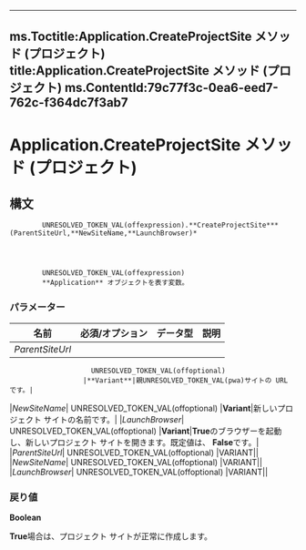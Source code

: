 

---
ms.Toctitle:Application.CreateProjectSite メソッド (プロジェクト)
title:Application.CreateProjectSite メソッド (プロジェクト)
ms.ContentId:79c77f3c-0ea6-eed7-762c-f364dc7f3ab7
---
# Application.CreateProjectSite メソッド (プロジェクト)





## 構文

            UNRESOLVED_TOKEN_VAL(offexpression).**CreateProjectSite***(ParentSiteUrl,**NewSiteName,**LaunchBrowser)*




            UNRESOLVED_TOKEN_VAL(offexpression)
            **Application** オブジェクトを表す変数。

### パラメーター

|**名前**|**必須/オプション**|**データ型**|**説明**|
|---|---|---|---|
|*ParentSiteUrl*|
                        UNRESOLVED_TOKEN_VAL(offoptional)
                      |**Variant**|親UNRESOLVED_TOKEN_VAL(pwa)サイトの URL です。|
|*NewSiteName*|
                        UNRESOLVED_TOKEN_VAL(offoptional)
                      |**Variant**|新しいプロジェクト サイトの名前です。|
|*LaunchBrowser*|
                        UNRESOLVED_TOKEN_VAL(offoptional)
                      |**Variant**|**True**のブラウザーを起動し、新しいプロジェクト サイトを開きます。既定値は、 **False**です。|
|*ParentSiteUrl*|
                        UNRESOLVED_TOKEN_VAL(offoptional)
                      |VARIANT||
|*NewSiteName*|
                        UNRESOLVED_TOKEN_VAL(offoptional)
                      |VARIANT||
|*LaunchBrowser*|
                        UNRESOLVED_TOKEN_VAL(offoptional)
                      |VARIANT||



### 戻り値
**Boolean**



**True**場合は、プロジェクト サイトが正常に作成します。






